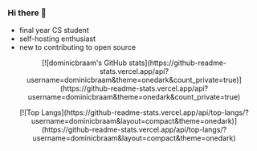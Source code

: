 ### Hi there 👋

<!--
**dominicbraam/dominicbraam** is a ✨ _special_ ✨ repository because its `README.md` (this file) appears on your GitHub profile.

Here are some ideas to get you started:

- 🔭 I’m currently working on ...
- 🌱 I’m currently learning ...
- 👯 I’m looking to collaborate on ...
- 🤔 I’m looking for help with ...
- 💬 Ask me about ...
- 📫 How to reach me: ...
- 😄 Pronouns: ...
- ⚡ Fun fact: ...
-->

- final year CS student
- self-hosting enthusiast
- new to contributing to open source

<p align="center">
[![dominicbraam's GitHub stats](https://github-readme-stats.vercel.app/api?username=dominicbraam&theme=onedark&count_private=true)](https://github-readme-stats.vercel.app/api?username=dominicbraam&theme=onedark&count_private=true)
</p>

<p align="center">
  [![Top Langs](https://github-readme-stats.vercel.app/api/top-langs/?username=dominicbraam&layout=compact&theme=onedark)](https://github-readme-stats.vercel.app/api/top-langs/?username=dominicbraam&layout=compact&theme=onedark)
</p>
